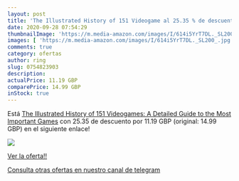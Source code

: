 ```yaml
---
layout: post
title: 'The Illustrated History of 151 Videogame al 25.35 % de descuento'
date: 2020-09-28 07:54:29
thumbnailImage: 'https://m.media-amazon.com/images/I/614i5YrT7DL._SL200_.jpg'
images: [ 'https://m.media-amazon.com/images/I/614i5YrT7DL._SL200_.jpg' ]
comments: true
category: ofertas
author: ring
slug: 0754823903
description:
actualPrice: 11.19 GBP
comparePrice: 14.99 GBP
inStock: true
---
```


Está [The Illustrated History of 151 Videogames: A Detailed Guide to the Most Important Games](https://www.amazon.com/dp/0754823903/?tag=redken08-20) con 25.35 de descuento por 11.19 GBP (original: 14.99 GBP) en el siguiente enlace!

[![](https://m.media-amazon.com/images/I/614i5YrT7DL._SL200_.jpg)](https://www.amazon.com/dp/0754823903/?tag=redken08-20)

[Ver la oferta!!](https://www.amazon.com/dp/0754823903/?tag=redken08-20)

[Consulta otras ofertas en nuestro canal de telegram](https://t.me/s/ofertas25)
